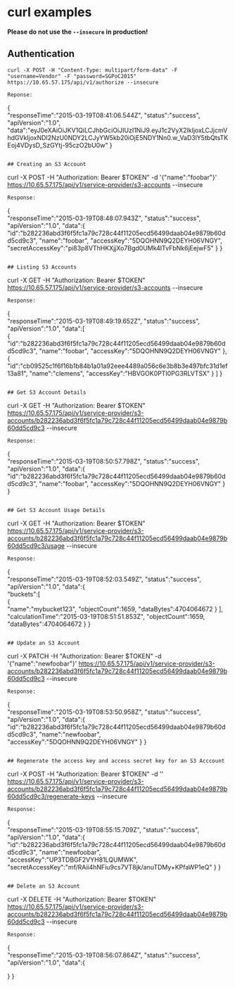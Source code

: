# curl examples

**Please do not use the `--insecure` in production!**

## Authentication
```
curl -X POST -H "Content-Type: multipart/form-data" -F "username=Vendor" -F "password=SGPoC2015" https://10.65.57.175/api/v1/authorize --insecure
```
```
Reponse:
```
{  
  "responseTime":"2015-03-19T08:41:06.544Z",
  "status":"success",
  "apiVersion":"1.0",
  "data":"eyJ0eXAiOiJKV1QiLCJhbGciOiJIUzI1NiJ9.eyJ1c2VyX2lkIjoxLCJjcmVhdGVkIjoxNDI2NzU0NDY2LCJyYW5kb20iOjE5NDY1Nn0.w_VaD3lY5tbQtsTKEoj4VDysD_SzGYtj-95czO2bU0w"
}
```

## Creating an S3 Account
```
curl -X POST -H "Authorization: Bearer $TOKEN" -d  '{"name":"foobar"}' https://10.65.57.175/api/v1/service-provider/s3-accounts --insecure
```
Response:
```
{  
  "responseTime":"2015-03-19T08:48:07.943Z",
  "status":"success",
  "apiVersion":"1.0",
  "data":{  
    "id":"b282236abd3f6f5fc1a79c728c44f11205ecd56499daab04e9879b60dd5cd9c3",
    "name":"foobar",
    "accessKey":"5DQOHNN9Q2DEYH06VNGY",
    "secretAccessKey":"pi83p8VThHKXjjXo7Bgd0UMk4ITvFbNk6jEejwF5"
  }
}
```

## Listing S3 Accounts
```
curl -X GET -H "Authorization: Bearer $TOKEN"  https://10.65.57.175/api/v1/service-provider/s3-accounts --insecure
```
Response:
```
{  
  "responseTime":"2015-03-19T08:49:19.652Z",
  "status":"success",
  "apiVersion":"1.0",
  "data":[  
    {  
      "id":"b282236abd3f6f5fc1a79c728c44f11205ecd56499daab04e9879b60dd5cd9c3",
      "name":"foobar",
      "accessKey":"5DQOHNN9Q2DEYH06VNGY"
    },
    {  
      "id":"cb09525c1f6f16b1b84b1a01a92eee4489a056c6e3b8b3e497bfc31d1ef13a81",
      "name":"clemens",
      "accessKey":"HBVGOK0PTI0PG3RLVTSX"
    }
  ]
}
```

## Get S3 Account Details
```
curl -X GET -H "Authorization: Bearer $TOKEN"  https://10.65.57.175/api/v1/service-provider/s3-accounts/b282236abd3f6f5fc1a79c728c44f11205ecd56499daab04e9879b60dd5cd9c3 --insecure
```
Response:
```
{  
  "responseTime":"2015-03-19T08:50:57.798Z",
  "status":"success",
  "apiVersion":"1.0",
  "data":{  
    "id":"b282236abd3f6f5fc1a79c728c44f11205ecd56499daab04e9879b60dd5cd9c3",
    "name":"foobar",
    "accessKey":"5DQOHNN9Q2DEYH06VNGY"
  }
}
```

## Get S3 Account Usage Details
```
curl -X GET -H "Authorization: Bearer $TOKEN"  https://10.65.57.175/api/v1/service-provider/s3-accounts/b282236abd3f6f5fc1a79c728c44f11205ecd56499daab04e9879b60dd5cd9c3/usage --insecure
```
Response:
```
{  
  "responseTime":"2015-03-19T08:52:03.549Z",
  "status":"success",
  "apiVersion":"1.0",
  "data":{  
    "buckets":[  
      {  
        "name":"mybucket123",
        "objectCount":1659,
        "dataBytes":4704064672
      }
    ],
    "calculationTime":"2015-03-19T08:51:51.853Z",
    "objectCount":1659,
    "dataBytes":4704064672
  }
}
```

## Update an S3 Account
```
curl -X PATCH -H "Authorization: Bearer $TOKEN" -d '{"name":"newfoobar"}'  https://10.65.57.175/api/v1/service-provider/s3-accounts/b282236abd3f6f5fc1a79c728c44f11205ecd56499daab04e9879b60dd5cd9c3 --insecure
```
Response:
```
{  
  "responseTime":"2015-03-19T08:53:50.958Z",
  "status":"success",
  "apiVersion":"1.0",
  "data":{  
    "id":"b282236abd3f6f5fc1a79c728c44f11205ecd56499daab04e9879b60dd5cd9c3",
    "name":"newfoobar",
    "accessKey":"5DQOHNN9Q2DEYH06VNGY"
  }
}
```

## Regenerate the access key and access secret key for an S3 Acccount
```
curl -X POST -H "Authorization: Bearer $TOKEN" -d '' https://10.65.57.175/api/v1/service-provider/s3-accounts/b282236abd3f6f5fc1a79c728c44f11205ecd56499daab04e9879b60dd5cd9c3/regenerate-keys --insecure
```
Response:
```
{  
  "responseTime":"2015-03-19T08:55:15.709Z",
  "status":"success",
  "apiVersion":"1.0",
  "data":{  
    "id":"b282236abd3f6f5fc1a79c728c44f11205ecd56499daab04e9879b60dd5cd9c3",
    "name":"newfoobar",
    "accessKey":"UP3TDBGF2VYH81LQUMWK",
    "secretAccessKey":"mf/RAii4hNFiu9cs7VT8jk/anuTDMy+KPfaWP1eQ"
  }
}
```

## Delete an S3 Account
```
curl -X DELETE -H "Authorization: Bearer $TOKEN" https://10.65.57.175/api/v1/service-provider/s3-accounts/b282236abd3f6f5fc1a79c728c44f11205ecd56499daab04e9879b60dd5cd9c3 --insecure
```
Response:
```
{  
  "responseTime":"2015-03-19T08:56:07.864Z",
  "status":"success",
  "apiVersion":"1.0",
  "data":{  

  }
}
```

